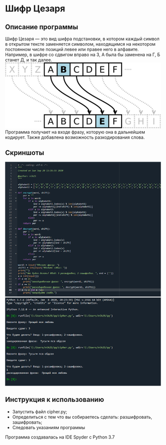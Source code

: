 # Шифр Цезаря
## Описание программы
Шифр Цезаря — это вид шифра подстановки, в котором каждый символ в открытом тексте заменяется символом, находящимся на некотором постоянном числе позиций левее или правее него в алфавите. Например, в шифре со сдвигом вправо на 3, А была бы заменена на Г, Б станет Д, и так далее.
![Иллюстрация к проекту](https://github.com/Pankratov25/xitsu/blob/master/Caesar3.svg%20(1).png)
Программа получает на входе фразу, которую она в дальнейшем кодирует. Также добавлена возможность разкодирования слова.
## Скриншоты
![Иллюстрация к проекту](https://github.com/Pankratov25/xitsu/blob/master/listing.png)
![Иллюстрация к проекту](https://github.com/Pankratov25/xitsu/blob/master/output.png)
## Инструкция к использованию
- Запустить файл cipher.py;
- Определиться с тем что вы собираетесь сделать: разшифровать, зашифровать;
- Следовать указаниям программы

Программа создавалась на IDE Spyder c Python 3.7    
